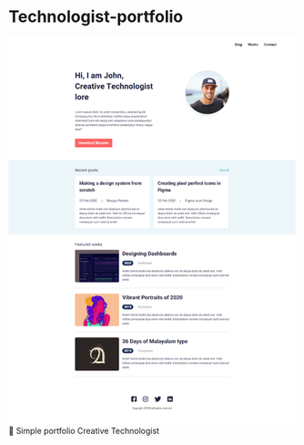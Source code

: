 # Technologist-portfolio
![Image alt](https://github.com/ZaibatsuOne/Technologist-portfolio/blob/main/Screenshot.png)
📑 Simple portfolio Creative Technologist
